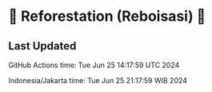 
# 🌳 Reforestation (Reboisasi) 🌲

## Last Updated

GitHub Actions time: Tue Jun 25 14:17:59 UTC 2024

Indonesia/Jakarta time: Tue Jun 25 21:17:59 WIB 2024
